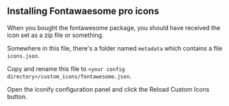 ## Installing Fontawaesome pro icons

When you bought the fontawesome package, you should have received the icon set as a zip file or something.

Somewhere in this file, there's a folder named `metadata` which contains a file `icons.json`.

Copy and rename this file to `<your config directory>/custom_icons/fontawesome.json`.

Open the iconify configuration panel and click the Reload Custom Icons button.
